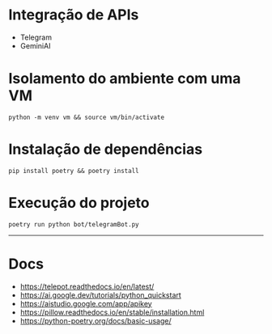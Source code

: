 # Integração de APIs

- Telegram
- GeminiAI

# Isolamento do ambiente com uma VM
```
python -m venv vm && source vm/bin/activate
```

# Instalação de dependências
```
pip install poetry && poetry install
```

# Execução do projeto
```
poetry run python bot/telegramBot.py
```

___

# Docs
- https://telepot.readthedocs.io/en/latest/
- https://ai.google.dev/tutorials/python_quickstart
- https://aistudio.google.com/app/apikey
- https://pillow.readthedocs.io/en/stable/installation.html
- https://python-poetry.org/docs/basic-usage/